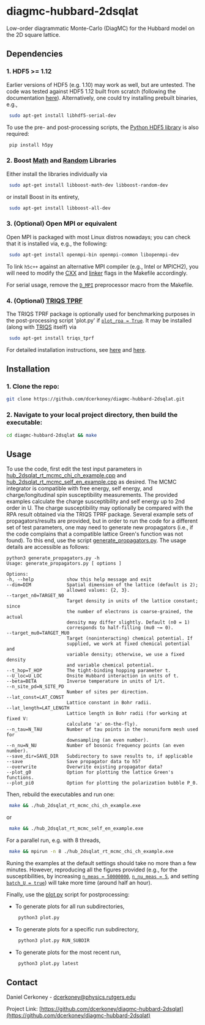 # diagmc-hubbard-2dsqlat
Low-order diagrammatic Monte-Carlo (DiagMC) for the Hubbard model on the 2D square lattice.


<!-- DEPENDENCIES -->
## Dependencies

### 1. HDF5 >= 1.12

Earlier versions of HDF5 (e.g. 1.10) may work as well, but are untested. The code was tested against HDF5 1.12 built from scratch (following the documentation [here](https://portal.hdfgroup.org/display/support/HDF5+1.12.0)). Alternatively, one could try installing prebuilt binaries, e.g.,
   ```sh
    sudo apt-get install libhdf5-serial-dev
   ```
To use the pre- and post-processing scripts, the [Python HDF5 library](https://docs.h5py.org/en/stable/quick.html) is also required:
   ```sh
    pip install h5py
   ```
### 2. Boost [Math](https://www.boost.org/doc/libs/1_76_0/libs/math/doc/html/index.html) and [Random](https://www.boost.org/doc/libs/1_76_0/doc/html/boost_random.html) Libraries

Either install the libraries individually via
   ```sh
    sudo apt-get install libboost-math-dev libboost-random-dev
   ```
or install Boost in its entirety,
   ```sh
    sudo apt-get install libboost-all-dev
   ```
### 3. (Optional) Open MPI or equivalent
Open MPI is packaged with most Linux distros nowadays; you can check that it is installed via, e.g., the following:
   ```sh
    sudo apt-get install openmpi-bin openmpi-common libopenmpi-dev
   ```
To link `h5c++` against an alternative MPI compiler (e.g., Intel or MPICH2), you will need to modify the [CXX](https://github.com/dcerkoney/diagmc-hubbard-2dsqlat/blob/e00ea5a7d17f2076fe5889a23ca7152f3c5846d3/build/Makefile#L9) and [linker](https://github.com/dcerkoney/diagmc-hubbard-2dsqlat/blob/e00ea5a7d17f2076fe5889a23ca7152f3c5846d3/build/Makefile#L10) flags in the Makefile accordingly.

For serial usage, remove the [`D_MPI`](https://github.com/dcerkoney/diagmc-hubbard-2dsqlat/blob/e00ea5a7d17f2076fe5889a23ca7152f3c5846d3/build/Makefile#L2) preprocessor macro from the Makefile.

### 4. (Optional) [TRIQS TPRF](https://triqs.github.io/tprf/latest/)

The TRIQS TPRF package is optionally used for benchmarking purposes in the post-processing script 'plot.py' if [`plot_rpa = True`](https://github.com/dcerkoney/diagmc-hubbard-2dsqlat/blob/f6be749f6154e362187f15f14b11eaa1ded88616/plot.py#L569). It may be installed (along with [TRIQS](https://triqs.github.io/triqs/latest/) itself) via
   ```sh
    sudo apt-get install triqs_tprf
   ```
For detailed installation instructions, see [here](https://triqs.github.io/tprf/latest/install.html) and [here](https://triqs.github.io/triqs/latest/install.html).


<!-- INSTALLATION -->
## Installation

### 1. Clone the repo:
   ```sh
   git clone https://github.com/dcerkoney/diagmc-hubbard-2dsqlat.git
   ```
### 2. Navigate to your local project directory, then build the executable:
   ```sh
   cd diagmc-hubbard-2dsqlat && make
   ```
   

<!-- USAGE -->
## Usage

To use the code, first edit the test input parameters in [hub_2dsqlat_rt_mcmc_chi_ch_example.cpp](https://github.com/dcerkoney/diagmc-hubbard-2dsqlat/blob/c4b2223300b12f2341844567d7a2c45db2ffccba/src/hub_2dsqlat_rt_mcmc_chi_ch_example.cpp#L12) and [hub_2dsqlat_rt_mcmc_self_en_example.cpp](https://github.com/dcerkoney/diagmc-hubbard-2dsqlat/blob/c4b2223300b12f2341844567d7a2c45db2ffccba/src/hub_2dsqlat_rt_mcmc_self_en_example.cpp#L12) as desired. The MCMC integrator is compatible with free energy, self energy, and charge/longitudinal spin susceptibility measurements. The provided examples calculate the charge susceptibility and self energy up to 2nd order in U. The charge susceptibility may optionally be compared with the RPA result obtained via the TRIQS TPRF package. Several example sets of propagators/results are provided, but in order to run the code for a different set of test parameters, one may need to generate new propagators (i.e., if the code complains that a compatible lattice Green's function was not found). To this end, use the script [generate_propagators.py](https://github.com/dcerkoney/diagmc-hubbard-2dsqlat/blob/9b82d1568875d67482f1bc3a151dabcaa85454f4/generate_propagators.py). The usage details are accessible as follows:
   ```
python3 generate_propagators.py -h
Usage: generate_propagators.py [ options ]

Options:
  -h, --help            show this help message and exit
  --dim=DIM             Spatial dimension of the lattice (default is 2);
                         allowed values: {2, 3}.
  --target_n0=TARGET_N0
                         Target density in units of the lattice constant; since
                         the number of electrons is coarse-grained, the actual
                         density may differ slightly. Default (n0 = 1)
                         corresponds to half-filling (mu0 ~= 0).
  --target_mu0=TARGET_MU0
                         Target (noninteracting) chemical potential. If
                         supplied, we work at fixed chemical potential and
                         variable density; otherwise, we use a fixed density
                         and variable chemical potential.
  --t_hop=T_HOP         The tight-binding hopping parameter t.
  --U_loc=U_LOC         Onsite Hubbard interaction in units of t.
  --beta=BETA           Inverse temperature in units of 1/t.
  --n_site_pd=N_SITE_PD
                         Number of sites per direction.
  --lat_const=LAT_CONST
                         Lattice constant in Bohr radii.
  --lat_length=LAT_LENGTH
                         Lattice length in Bohr radii (for working at fixed V:
                         calculate 'a' on-the-fly).
  --n_tau=N_TAU         Number of tau points in the nonuniform mesh used for
                         downsampling (an even number).
  --n_nu=N_NU           Number of bosonic frequency points (an even number).
  --save_dir=SAVE_DIR   Subdirectory to save results to, if applicable
  --save                Save propagator data to h5?
  --overwrite           Overwrite existing propagator data?
  --plot_g0             Option for plotting the lattice Green's functions.
  --plot_pi0            Option for plotting the polarization bubble P_0.
   ```
Then, rebuild the executables and run one:
   ```sh
    make && ./hub_2dsqlat_rt_mcmc_chi_ch_example.exe
   ```
or
   ```sh
    make && ./hub_2dsqlat_rt_mcmc_self_en_example.exe
   ```
For a parallel run, e.g. with 8 threads,
   ```sh
    make && mpirun -n 8 ./hub_2dsqlat_rt_mcmc_chi_ch_example.exe
   ```
   
Runing the examples at the default settings should take no more than a few minutes.
However, reproducing all the figures provided (e.g., for the susceptibilities, by increasing [`n_meas = 50000000`](https://github.com/dcerkoney/diagmc-hubbard-2dsqlat/blob/9b82d1568875d67482f1bc3a151dabcaa85454f4/src/hub_2dsqlat_rt_mcmc.cpp#L23), [`n_nu_meas = 5`](https://github.com/dcerkoney/diagmc-hubbard-2dsqlat/blob/9b82d1568875d67482f1bc3a151dabcaa85454f4/src/hub_2dsqlat_rt_mcmc.cpp#L25), and setting [`batch_U = true`](https://github.com/dcerkoney/diagmc-hubbard-2dsqlat/blob/9b82d1568875d67482f1bc3a151dabcaa85454f4/src/hub_2dsqlat_rt_mcmc.cpp#L21)) will take more time (around half an hour).

Finally, use the [plot.py](https://github.com/dcerkoney/diagmc-hubbard-2dsqlat/blob/9b82d1568875d67482f1bc3a151dabcaa85454f4/plot.py) script for postprocessing:
* To generate plots for all run subdirectories,
   ```sh
    python3 plot.py
   ```
* To generate plots for a specific run subdirectory,
   ```sh
    python3 plot.py RUN_SUBDIR
   ```
* To generate plots for the most recent run,
   ```sh
    python3 plot.py latest
   ```

<!-- CONTACT -->
## Contact

Daniel Cerkoney - dcerkoney@physics.rutgers.edu

Project Link: [https://github.com/dcerkoney/diagmc-hubbard-2dsqlat](https://github.com/dcerkoney/diagmc-hubbard-2dsqlat)
